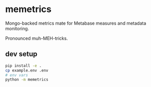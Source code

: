 # memetrics

Mongo-backed metrics mate for Metabase measures and metadata monitoring.

Pronounced muh-MEH-tricks.

## dev setup

```bash
pip install -e .
cp example.env .env
# env vars
python -m memetrics
```
